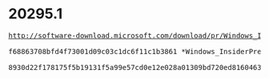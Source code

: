 # 20295.1

<pre>
<a href="http://software-download.microsoft.com/download/pr/Windows_InsiderPreview_SDK_en-us_20295_1.iso">http://software-download.microsoft.com/download/pr/Windows_InsiderPreview_SDK_en-us_20295_1.iso</a>

f68863708bfd4f73001d09c03c1dc6f11c1b3861 *Windows_InsiderPreview_SDK_en-us_20295_1.iso

8930d22f178175f5b19131f5a99e57cd0e12e028a01309bd720ed8160463dff5 *Windows_InsiderPreview_SDK_en-us_20295_1.iso
</pre>
